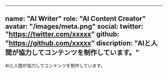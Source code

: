 
---
name: "AI Writer"
role: "AI Content Creator"
avatar: "/images/meta.png"
social:
  twitter: "https://twitter.com/xxxxx"
  github: "https://github.com/xxxxx"
discription: "AIと人間が協力してコンテンツを制作しています。"
---

AIと人間が協力してコンテンツを制作しています。
